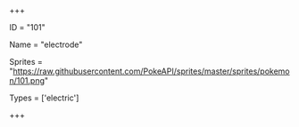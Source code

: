 




+++

ID = "101"

Name = "electrode"

Sprites = "https://raw.githubusercontent.com/PokeAPI/sprites/master/sprites/pokemon/101.png"

Types = ['electric']

+++

